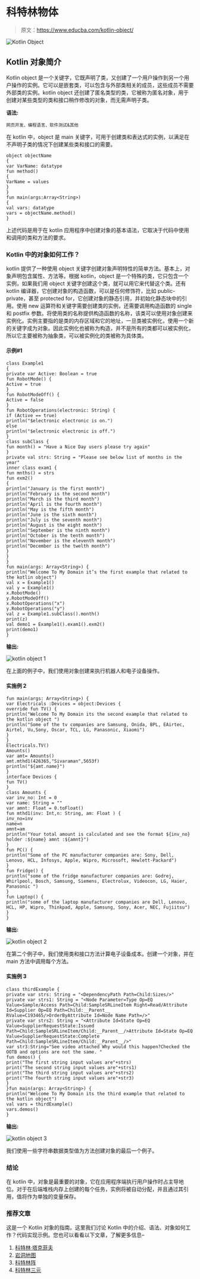 # 科特林物体

> 原文：<https://www.educba.com/kotlin-object/>

![Kotlin Object](img/094b011112eeed71bfb2ffcbf7b380d1.png)



## Kotlin 对象简介

Kotlin object 是一个关键字，它既声明了类，又创建了一个用户操作到另一个用户操作的实例。它可以是嵌套类，可以包含与外部类相关的成员，这些成员不需要外部类的实例。kotlin object 还创建了匿名类型的类，它被称为匿名对象，用于创建对某些类型的类和接口稍作修改的对象，而无需声明子类。

**语法:**

<small>网页开发、编程语言、软件测试&其他</small>

在 kotlin 中，object 是 main 关键字，可用于创建类和表达式的实例，以满足在不声明子类的情况下创建某些类和接口的需要。

```
object objectName
{
var VarName: datatype
fun method()
{
VarName = values
}
}
fun main(args:Array<String>)
{
val vars: datatype
vars = objectName.method()
}
```

上述代码是用于在 kotlin 应用程序中创建对象的基本语法，它取决于代码中使用和调用的类和方法的要求。

### Kotlin 中的对象如何工作？

kotlin 提供了一种使用 object 关键字创建对象声明特性的简单方法。基本上，对象声明包含属性、方法等。根据 kotlin，object 是一个特殊的类，它只包含一个实例，如果我们用 object 关键字创建这个类，就可以用它来代替这个类。还有 kotlin 编译器，它创建对象的构造函数，可以是任何修饰符，比如 public-private，甚至 protected for，它创建对象的静态引用，并初始化静态块中的引用。使用 new 运算符和关键字需要创建类的实例，还需要调用构造函数的 single 和 postfix 参数。将使用类的名称提供构造函数的名称，该类可以使用对象创建来实例化。实例主要指的是类的内存区域和它的地址，一旦类被实例化，使用一个新的关键字成为对象。因此实例化也被称为构造，并不是所有的类都可以被实例化，所以它主要被称为抽象类，可以被实例化的类被称为具体类。

#### 示例#1

```
class Example1
{
private var Active: Boolean = true
fun RobotMode() {
Active = true
}
fun RobotModeOff() {
Active = false
}
fun RobotOperations(electronic: String) {
if (Active == true)
println("$electronic electronic is on.")
else
println("$electronic electronic is off.")
}
class subClass {
fun month() = "Have a Nice Day users please try again"
}
private val strs: String = "Please see below list of months in the year"
inner class exam1 {
fun mnths() = strs
fun exm2()
{
println("January is the first month")
println("February is the second month")
println("March is the third month")
println("April is the fourth month")
println("May is the fifth month")
println("June is the sixth month")
println("July is the seventh month")
println("August is the eight month")
println("September is the ninth month")
println("October is the tenth month")
println("November is the eleventh month")
println("December is the twelth month")
}
}
}
fun main(args: Array<String>) {
println("Welcome To My Domain it’s the first example that related to the kotlin object")
val x = Example1()
val y = Example1()
x.RobotMode()
y.RobotModeOff()
x.RobotOperations("x")
y.RobotOperations("y")
val z = Example1.subClass().month()
print(z)
val demo1 = Example1().exam1().exm2()
print(demo1)
}
```

**输出:**

![kotlin object 1](img/56f1deeca8c64d9ee2245bb7ba24da9a.png)



在上面的例子中，我们使用对象创建来执行机器人和电子设备操作。

#### 实施例 2

```
fun main(args: Array<String>) {
var Electricals :Devices = object:Devices {
override fun TV() {
println("Welcome To My Domain its the second example that related to the kotlin object ")
println("Some of the tv companies are Samsung, Onida, BPL, EAirtec, Airtel, Vu,Sony, Oscar, TCL, LG, Panasonic, Xiaomi")
}
}
Electricals.TV()
Amounts()
var amt= Amounts()
amt.mthd1(426365,"Sivaraman",5653f)
println("${amt.name}")
}
interface Devices {
fun TV()
}
class Amounts {
var inv_no: Int = 0
var name: String = ""
var amnt: Float = 0.toFloat()
fun mthd1(inv: Int,n: String, am: Float ) {
inv_no=inv
name=n
amnt=am
println("Your total amount is calculated and see the format ${inv_no} holder :${name} amnt :${amnt}")
}
fun PC() {
println("Some of the PC manufacturer companies are: Sony, Dell, Lenovo, HCL, Infosys, Apple, Wipro, Microsoft, Hewlett-Packard")
}
fun Fridge() {
println("some of the fridge manufacturer companies are: Godrej, Whirlpool, Bosch, Samsung, Siemens, Electrolux, Videocon, LG, Haier, Panasonic ")
}
fun Laptop() {
println("some of the laptop manufacturer companies are Dell, Lenovo, HCL, HP, Wipro, Thinkpad, Apple, Samsung, Sony, Acer, NEC, Fujiitsu")
}
}
```

**输出:**

![kotlin object 2](img/b7188d2030fe3f2c225cbd550f279715.png)



在第二个例子中，我们使用类和接口方法计算电子设备成本。创建一个对象，并在 main 方法中调用每个方法。

#### 实施例 3

```
class thirdExample {
private var strs: String = "<DependencyPath Path=Child:Sizes/>"
private var strs1: String = "<Node Parameter=Type Op=EQ Value=Sample/Access Path=Child:SampleSRLineItem Right=Read/Attribute Id=Supplier Op=EQ Path=Child:__Parent__ RValue=C193465/>OrderByAttribute Id=Node Name Path=/>"
private var strs2: String = "<Attribute Id=State Op=EQ Value=SupplierRequestState:Issued Path=Child:SampleSRLineItem/Child:__Parent__/>Attribute Id=State Op=EQ Value=SupplierRequestState:Complete Path=Child:SampleSRLineItem/Child:__Parent__/>"
var str3:String="See video attached Why would this happen?Checked the OOTB and options are not the same. "
fun demos() {
print("The first string input values are"+strs)
print("The second string input values are"+strs1)
print("The third string input values are"+strs2)
print("The fourth string input values are"+str3)
}
}fun main(args: Array<String>) {
println("Welcome To My Domain its the third example that related to the kotlin object")
val vars = thirdExample()
vars.demos()
}
```

**输出:**

![kotlin object 3](img/a04af51929735ae3c119fe66f35f0591.png)



我们使用一些字符串数据类型值为方法创建对象的最后一个例子。

### 结论

在 kotlin 中，对象是最重要的对象，它在应用程序端执行用户操作时占主导地位。对于在后端堆栈内存上创建的每个任务，实例将被自动分配，并且通过其引用，值将作为单独的变量保存。

### 推荐文章

这是一个 Kotlin 对象的指南。这里我们讨论 Kotlin 中的介绍、语法、对象如何工作？代码实现示例。您也可以看看以下文章，了解更多信息–

1.  [科特林·塔克菲夫](https://www.educba.com/kotlin-takeif/)
2.  [岩洞地图](https://www.educba.com/kotlin-map/)
3.  [科特林阵](https://www.educba.com/kotlin-array/)
4.  [科特林三元](https://www.educba.com/kotlin-ternary/)






